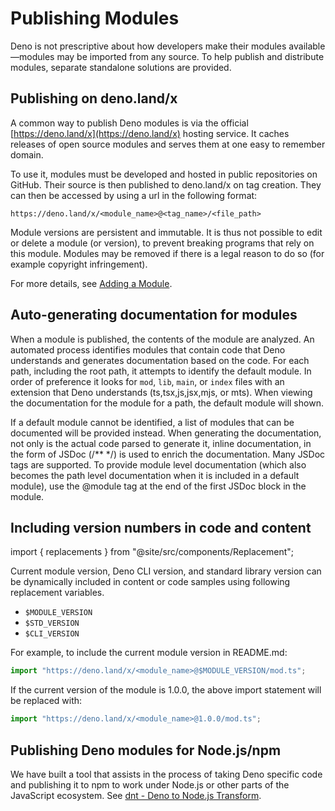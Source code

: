 # Publishing Modules

Deno is not prescriptive about how developers make their modules
available—modules may be imported from any source. To help publish and
distribute modules, separate standalone solutions are provided.

## Publishing on deno.land/x

A common way to publish Deno modules is via the official
[https://deno.land/x](https://deno.land/x) hosting service. It caches releases
of open source modules and serves them at one easy to remember domain.

To use it, modules must be developed and hosted in public repositories on
GitHub. Their source is then published to deno.land/x on tag creation. They can
then be accessed by using a url in the following format:

```
https://deno.land/x/<module_name>@<tag_name>/<file_path>
```

Module versions are persistent and immutable. It is thus not possible to edit or
delete a module (or version), to prevent breaking programs that rely on this
module. Modules may be removed if there is a legal reason to do so (for example
copyright infringement).

For more details, see [Adding a Module](https://deno.land/add_module).

## Auto-generating documentation for modules

When a module is published, the contents of the module are analyzed. An automated
process identifies modules that contain code that Deno understands and generates
documentation based on the code. For each path, including the root path, it
attempts to identify the default module. In order of preference it looks for
`mod`, `lib`, `main`, or `index` files with an extension that Deno understands
(ts,tsx,js,jsx,mjs, or mts). When viewing the documentation for the module for a
path, the default module will shown.

If a default module cannot be identified, a list of modules that can be
documented will be provided instead. When generating the documentation, not only
is the actual code parsed to generate it, inline documentation, in the form of
JSDoc (/** */) is used to enrich the documentation. Many JSDoc tags are
supported. To provide module level documentation (which also becomes the path
level documentation when it is included in a default module), use the @module
tag at the end of the first JSDoc block in the module.

## Including version numbers in code and content

import { replacements } from "@site/src/components/Replacement";

Current module version, Deno CLI version, and standard library version can be
dynamically included in content or code samples using following replacement
variables.

- `$MODULE_VERSION`
- `$STD_VERSION`
- `$CLI_VERSION`

For example, to include the current module version in README.md:

```ts
import "https://deno.land/x/<module_name>@$MODULE_VERSION/mod.ts";
```

If the current version of the module is 1.0.0, the above import statement will
be replaced with:

```ts
import "https://deno.land/x/<module_name>@1.0.0/mod.ts";
```

## Publishing Deno modules for Node.js/npm

We have built a tool that assists in the process of taking Deno specific code
and publishing it to npm to work under Node.js or other parts of the JavaScript
ecosystem. See [dnt - Deno to Node.js Transform](./dnt.md).
